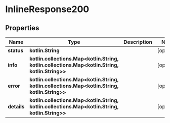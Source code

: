 
# InlineResponse200

## Properties
Name | Type | Description | Notes
------------ | ------------- | ------------- | -------------
**status** | **kotlin.String** |  |  [optional]
**info** | **kotlin.collections.Map&lt;kotlin.String, kotlin.collections.Map&lt;kotlin.String, kotlin.String&gt;&gt;** |  |  [optional]
**error** | **kotlin.collections.Map&lt;kotlin.String, kotlin.collections.Map&lt;kotlin.String, kotlin.String&gt;&gt;** |  |  [optional]
**details** | **kotlin.collections.Map&lt;kotlin.String, kotlin.collections.Map&lt;kotlin.String, kotlin.String&gt;&gt;** |  |  [optional]



